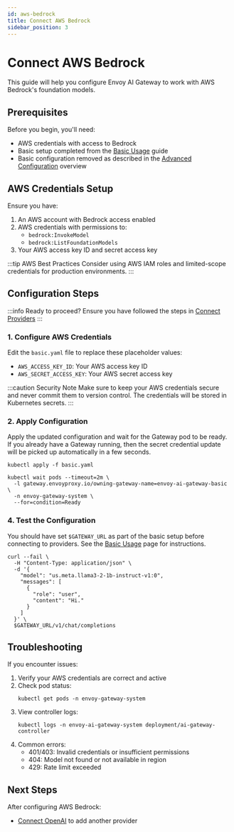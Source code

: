 ```yaml
---
id: aws-bedrock
title: Connect AWS Bedrock
sidebar_position: 3
---
```


# Connect AWS Bedrock

This guide will help you configure Envoy AI Gateway to work with AWS Bedrock's foundation models.

## Prerequisites

Before you begin, you'll need:
- AWS credentials with access to Bedrock
- Basic setup completed from the [Basic Usage](../basic-usage.md) guide
- Basic configuration removed as described in the [Advanced Configuration](./index.md) overview

## AWS Credentials Setup

Ensure you have:
1. An AWS account with Bedrock access enabled
2. AWS credentials with permissions to:
   - `bedrock:InvokeModel`
   - `bedrock:ListFoundationModels`
3. Your AWS access key ID and secret access key

:::tip AWS Best Practices
Consider using AWS IAM roles and limited-scope credentials for production environments.
:::

## Configuration Steps

:::info Ready to proceed?
Ensure you have followed the steps in [Connect Providers](../connect-providers/)
:::

### 1. Configure AWS Credentials

Edit the `basic.yaml` file to replace these placeholder values:
- `AWS_ACCESS_KEY_ID`: Your AWS access key ID
- `AWS_SECRET_ACCESS_KEY`: Your AWS secret access key

:::caution Security Note
Make sure to keep your AWS credentials secure and never commit them to version control.
The credentials will be stored in Kubernetes secrets.
:::

### 2. Apply Configuration

Apply the updated configuration and wait for the Gateway pod to be ready. If you already have a Gateway running,
then the secret credential update will be picked up automatically in a few seconds.

```shell
kubectl apply -f basic.yaml

kubectl wait pods --timeout=2m \
  -l gateway.envoyproxy.io/owning-gateway-name=envoy-ai-gateway-basic \
  -n envoy-gateway-system \
  --for=condition=Ready
```

### 4. Test the Configuration

You should have set `$GATEWAY_URL` as part of the basic setup before connecting to providers.
See the [Basic Usage](../basic-usage.md) page for instructions.

```shell
curl --fail \
  -H "Content-Type: application/json" \
  -d '{
    "model": "us.meta.llama3-2-1b-instruct-v1:0",
    "messages": [
      {
        "role": "user",
        "content": "Hi."
      }
    ]
  }' \
  $GATEWAY_URL/v1/chat/completions
```

## Troubleshooting

If you encounter issues:

1. Verify your AWS credentials are correct and active
2. Check pod status:
   ```shell
   kubectl get pods -n envoy-gateway-system
   ```
3. View controller logs:
   ```shell
   kubectl logs -n envoy-ai-gateway-system deployment/ai-gateway-controller
   ```
4. Common errors:
   - 401/403: Invalid credentials or insufficient permissions
   - 404: Model not found or not available in region
   - 429: Rate limit exceeded

## Next Steps

After configuring AWS Bedrock:
- [Connect OpenAI](./openai.md) to add another provider
